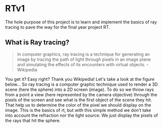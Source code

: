# RTv1
The hole purpose of this project is to learn and implement the basics of ray tracing to pave the way for the final year project RT. 
 
## What is Ray tracing? 
 
> In computer graphics, ray tracing is a technique for generating an image by tracing the path of light through pixels in an image plane and simulating the effects of its encounters with virtual objects. - Wikipedia
 
You get it? Easy right? Thank you Wikipedia! Let's take a look at the figure below... So ray tracing is a computer graphic technique used to render a 3D scene (here the sphere) into a 2D screen (image). To do so we throw rays from a point a view (here represented by the camera objective) through the pixels of the screen and see what is the first object of the scene they hit. That help us to determine the color of the pixel we should display on the image. This is the basics of rt, but with this simple method we don’t take into account the refraction nor the light source. We just display the pixels of the rays that hit the sphere. 
